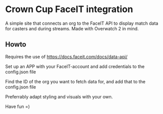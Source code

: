 # Crown Cup FaceIT integration

A simple site that connects an org to the FaceIT API to display match data for casters and during streams.
Made with Overwatch 2 in mind.

## Howto

Requires the use of https://docs.faceit.com/docs/data-api/

Set up an APP with your FaceIT-account and add credentials to the config.json file

Find the ID of the org you want to fetch data for, and add that to the config.json file

Preferrably adapt styling and visuals with your own.

Have fun =)


